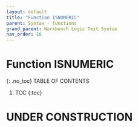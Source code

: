 ```yaml
---
layout: default
title: "Function ISNUMERIC"
parent: Syntax - functions
grand_parent: Workbench Logic Text Syntax
nav_order: 16
---
```

# Function ISNUMERIC
{: .no_toc}
TABLE OF CONTENTS 
1. TOC
{:toc}  
 
# UNDER CONSTRUCTION
